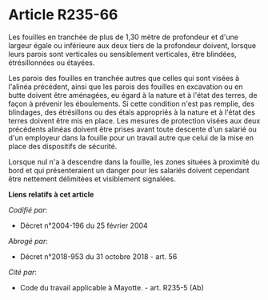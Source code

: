 # Article R235-66

Les fouilles en tranchée de plus de 1,30 mètre de profondeur et d'une largeur égale ou inférieure aux deux tiers de la
profondeur doivent, lorsque leurs parois sont verticales ou sensiblement verticales, être blindées, étrésillonnées ou
étayées.

Les parois des fouilles en tranchée autres que celles qui sont visées à l'alinéa précédent, ainsi que les parois des fouilles
en excavation ou en butte doivent être aménagées, eu égard à la nature et à l'état des terres, de façon à prévenir les
éboulements. Si cette condition n'est pas remplie, des blindages, des étrésillons ou des étais appropriés à la nature et à
l'état des terres doivent être mis en place. Les mesures de protection visées aux deux précédents alinéas doivent être prises
avant toute descente d'un salarié ou d'un employeur dans la fouille pour un travail autre que celui de la mise en place des
dispositifs de sécurité.

Lorsque nul n'a à descendre dans la fouille, les zones situées à proximité du bord et qui présenteraient un danger pour les
salariés doivent cependant être nettement délimitées et visiblement signalées.

**Liens relatifs à cet article**

_Codifié par_:

  - Décret n°2004-196 du 25 février 2004

_Abrogé par_:

  - Décret n°2018-953 du 31 octobre 2018 - art. 56

_Cité par_:

  - Code du travail applicable à Mayotte. - art. R235-5 (Ab)

